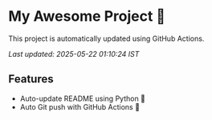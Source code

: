 # My Awesome Project 🚀

This project is automatically updated using GitHub Actions.

_Last updated: 2025-05-22 01:10:24 IST_

## Features
- Auto-update README using Python 🐍
- Auto Git push with GitHub Actions 🤖
